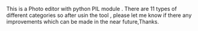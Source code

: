 This is a Photo editor with python PIL module . There are 11 types of different categories so after usin the tool , please let me know if there any improvements which can be made in the near future,Thanks.
